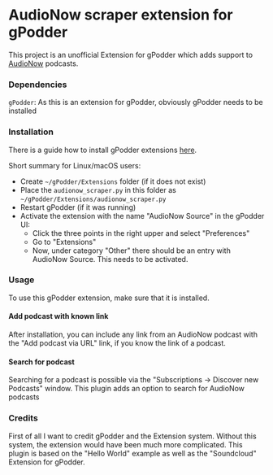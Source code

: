 # AudioNow scraper extension for gPodder
This project is an unofficial Extension for gPodder which adds support to [AudioNow](https://audionow.de/)  podcasts.

### Dependencies
`gPodder`: As this is an extension for gPodder, obviously gPodder needs to be installed


### Installation
There is a guide how to install gPodder extensions [here](https://gpodder.github.io/docs/extensions.html).

Short summary for Linux/macOS users:
 - Create `~/gPodder/Extensions` folder (if it does not exist)
 - Place the `audionow_scraper.py` in this folder as `~/gPodder/Extensions/audionow_scraper.py`
 - Restart gPodder (if it was running)
 - Activate the extension with the name "AudioNow Source" in the gPodder UI:
   - Click the three points in the right upper and select "Preferences"
   - Go to "Extensions"
   - Now, under category "Other" there should be an entry with AudioNow Source. This needs to be activated.

### Usage
To use this gPodder extension, make sure that it is installed.

#### Add podcast with known link
After installation, you can include any link from an AudioNow podcast with the "Add podcast via URL" link, if you
know the link of a podcast.

#### Search for podcast
Searching for a podcast is possible via the "Subscriptions -> Discover new Podcasts" window.
This plugin adds an option to search for AudioNow podcasts

### Credits
First of all I want to credit gPodder and the Extension system. Without this system, the extension would have been much more complicated. 
This plugin is based on the "Hello World" example as well as the "Soundcloud" Extension for gPodder.